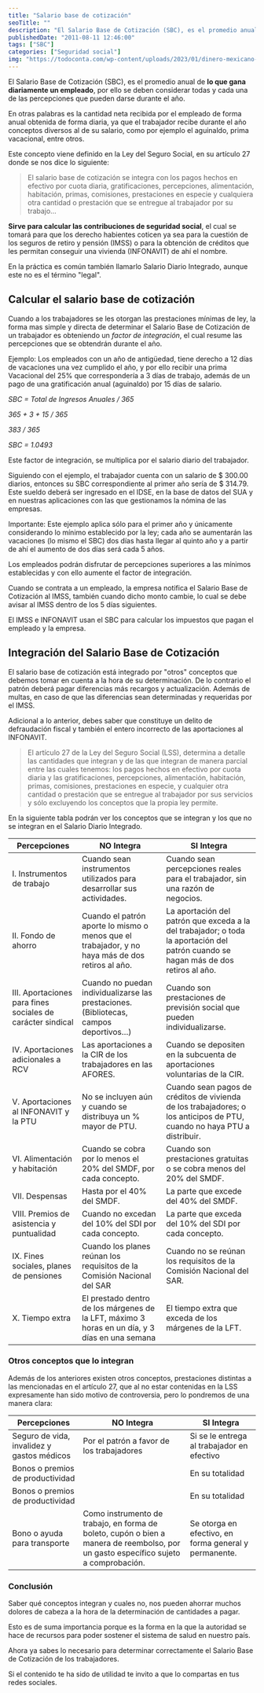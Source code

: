 ```yaml
---
title: "Salario base de cotización"
seoTitle: ""
description: "El Salario Base de Cotización (SBC), es el promedio anual de lo que gana diariamente un empleado. Se integra con los pagos hechos en efectivo o prestación."
publishedDate: "2011-08-11 12:46:00"
tags: ["SBC"]
categories: ["Seguridad social"]
img: "https://todoconta.com/wp-content/uploads/2023/01/dinero-mexicano-billetes.jpeg"
---
```



El Salario Base de Cotización (SBC), es el promedio anual de **lo que gana diariamente un empleado**, por ello se deben considerar todas y cada una de las percepciones que pueden darse durante el año.




En otras palabras es la cantidad neta recibida por el empleado de forma anual obtenida de forma diaria, ya que el trabajador recibe durante el año conceptos diversos al de su salario, como por ejemplo el aguinaldo, prima vacacional, entre otros.




Este concepto viene definido en la Ley del Seguro Social, en su artículo 27 donde se nos dice lo siguiente:





> El salario base de cotización se integra con los pagos hechos en efectivo por cuota diaria, gratificaciones, percepciones, alimentación, habitación, primas, comisiones, prestaciones en especie y cualquiera otra cantidad o prestación que se entregue al trabajador por su trabajo…




**Sirve para calcular las contribuciones de seguridad social**, el cual se tomará para que los derecho habientes coticen ya sea para la cuestión de los seguros de retiro y pensión (IMSS) o para la obtención de créditos que les permitan conseguir una vivienda (INFONAVIT) de ahí el nombre.




En la práctica es común también llamarlo Salario Diario Integrado, aunque este no es el término "legal".




Calcular el salario base de cotización
--------------------------------------




Cuando a los trabajadores se les otorgan las prestaciones mínimas de ley, la forma mas simple y directa de determinar el Salario Base de Cotización de un trabajador es obteniendo un *factor de integración*, el cual resume las percepciones que se obtendrán durante el año.




Ejemplo: Los empleados con un año de antigüedad, tiene derecho a 12 días de vacaciones una vez cumplido el año, y por ello recibir una prima Vacacional del 25% que correspondería a 3 días de trabajo, además de un pago de una gratificación anual (aguinaldo) por 15 días de salario.




*SBC \= Total de Ingresos Anuales / 365*




*365 \+ 3 \+ 15 / 365*




*383 / 365*




*SBC \= 1\.0493*




Este factor de integración, se multiplica por el salario diario del trabajador.




Siguiendo con el ejemplo, el trabajador cuenta con un salario de $ 300\.00 diarios, entonces su SBC correspondiente al primer año sería de $ 314\.79\. Este sueldo deberá ser ingresado en el IDSE, en la base de datos del SUA y en nuestras aplicaciones con las que gestionamos la nómina de las empresas.




Importante: Este ejemplo aplica sólo para el primer año y únicamente considerando lo mínimo establecido por la ley; cada año se aumentarán las vacaciones (lo mismo el SBC) dos días hasta llegar al quinto año y a partir de ahí el aumento de dos días será cada 5 años.




Los empleados podrán disfrutar de percepciones superiores a las mínimos establecidas y con ello aumente el factor de integración.




Cuando se contrata a un empleado, la empresa notifica el Salario Base de Cotización al IMSS, también cuando dicho monto cambie, lo cual se debe avisar al IMSS dentro de los 5 días siguientes.




El IMSS e INFONAVIT usan el SBC para calcular los impuestos que pagan el empleado y la empresa.




Integración del Salario Base de Cotización
------------------------------------------




El salario base de cotización está integrado por "otros" conceptos que debemos tomar en cuenta a la hora de su determinación. De lo contrario el patrón deberá pagar diferencias más recargos y actualización. Además de multas, en caso de que las diferencias sean determinadas y requeridas por el IMSS.




Adicional a lo anterior, debes saber que constituye un delito de defraudación fiscal y también el entero incorrecto de las aportaciones al INFONAVIT.





> El artículo 27 de la Ley del Seguro Social (LSS), determina a detalle las cantidades que integran y de las que integran de manera parcial entre las cuales tenemos: los pagos hechos en efectivo por cuota diaria y las gratificaciones, percepciones, alimentación, habitación, primas, comisiones, prestaciones en especie, y cualquier otra cantidad o prestación que se entregue al trabajador por sus servicios y sólo excluyendo los conceptos que la propia ley permite.




En la siguiente tabla podrán ver los conceptos que se integran y los que no se integran en el Salario Diario Integrado.






| Percepciones | NO Integra | SI Integra |
| --- | --- | --- |
| I. Instrumentos de trabajo | Cuando sean instrumentos utilizados para desarrollar sus actividades. | Cuando sean percepciones reales para el trabajador, sin una razón de negocios. |
| II. Fondo de ahorro | Cuando el patrón aporte lo mismo o menos que el trabajador, y no haya más de dos retiros al año. | La aportación del patrón que exceda a la del trabajador; o toda la aportación del patrón cuando se hagan más de dos retiros al año. |
| III. Aportaciones para fines sociales de carácter sindical | Cuando no puedan individualizarse las prestaciones. (Bibliotecas, campos deportivos…) | Cuando son prestaciones de previsión social que pueden individualizarse. |
| IV. Aportaciones adicionales a RCV | Las aportaciones a la CIR de los trabajadores en las AFORES. | Cuando se depositen en la subcuenta de aportaciones voluntarias de la CIR. |
| V. Aportaciones al INFONAVIT y la PTU | No se incluyen aún y cuando se distribuya un % mayor de PTU. | Cuando sean pagos de créditos de vivienda de los trabajadores; o los anticipos de PTU, cuando no haya PTU a distribuir. |
| VI. Alimentación y habitación | Cuando se cobra por lo menos el 20% del SMDF, por cada concepto. | Cuando son prestaciones gratuitas o se cobra menos del 20% del SMDF. |
| VII. Despensas | Hasta por el 40% del SMDF. | La parte que excede del 40% del SMDF. |
| VIII. Premios de asistencia y puntualidad | Cuando no excedan del 10% del SDI por cada concepto. | La parte que exceda del 10% del SDI por cada concepto. |
| IX. Fines sociales, planes de pensiones | Cuando los planes reúnan los requisitos de la Comisión Nacional del SAR | Cuando no se reúnan los requisitos de la Comisión Nacional del SAR. |
| X. Tiempo extra | El prestado dentro de los márgenes de la LFT, máximo 3 horas en un día, y 3 días en una semana | El tiempo extra que exceda de los márgenes de la LFT. |




### Otros conceptos que lo integran




Además de los anteriores existen otros conceptos, prestaciones distintas a las mencionadas en el artículo 27, que al no estar contenidas en la LSS expresamente han sido motivo de controversia, pero lo pondremos de una manera clara:






| Percepciones | NO Integra | SI Integra |
| --- | --- | --- |
| Seguro de vida, invalidez y gastos médicos | Por el patrón a favor de los trabajadores | Si se le entrega al trabajador en efectivo |
| Bonos o premios de productividad |  | En su totalidad |
| Bonos o premios de productividad |  | En su totalidad |
| Bono o ayuda para transporte | Como instrumento de trabajo, en forma de boleto, cupón o bien a manera de reembolso, por un gasto específico sujeto a comprobación. | Se otorga en efectivo, en forma general y permanente. |




### Conclusión




Saber qué conceptos integran y cuales no, nos pueden ahorrar muchos dolores de cabeza a la hora de la determinación de cantidades a pagar.




Esto es de suma importancia porque es la forma en la que la autoridad se hace de recursos para poder sostener el sistema de salud en nuestro país.




Ahora ya sabes lo necesario para determinar correctamente el Salario Base de Cotización de los trabajadores.




Si el contenido te ha sido de utilidad te invito a que lo compartas en tus redes sociales.




